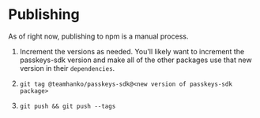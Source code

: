 # Publishing

As of right now, publishing to npm is a manual process.

1. Increment the versions as needed.
   You'll likely want to increment the passkeys-sdk version and make all of the other packages use that new version in their `dependencies`.

2. `git tag @teamhanko/passkeys-sdk@<new version of passkeys-sdk package>`

3. `git push && git push --tags`
